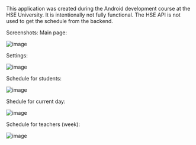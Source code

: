 This application was created during the Android development course at the HSE University.
It is intentionally not fully functional. The HSE API is not used to get the schedule from the backend.

Screenshots:
Main page:

![image](https://github.com/Simp-le/schedule/assets/40547696/d624bf34-0fcc-4dc8-954d-b037fc681e9b)

Settings:

![image](https://github.com/Simp-le/schedule/assets/40547696/d5f59dc0-1476-4abe-a808-10a077a068d5)

Schedule for students:

![image](https://github.com/Simp-le/schedule/assets/40547696/fac5265d-c59b-4402-b7f8-d27d2bd86898)

Shedule for current day:

![image](https://github.com/Simp-le/schedule/assets/40547696/29ecb2a8-2b48-4f98-8bd8-3aafb44c5425)

Schedule for teachers (week):

![image](https://github.com/Simp-le/schedule/assets/40547696/2f975d84-3e56-4c20-964e-b4d8903ae8b8)
